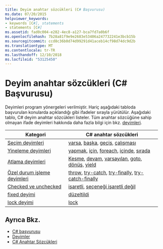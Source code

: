 ```yaml
---
title: Deyim anahtar sözcükleri (C# Başvurusu)
ms.date: 07/20/2015
helpviewer_keywords:
- keywords [C#], statements
- statements [C#]
ms.assetid: fad0c004-e282-4ec8-a127-bca7fd7a0b6f
ms.openlocfilehash: 7b28a81f9e9e2683e53406a247732241e3bcb15b
ms.sourcegitcommit: ccd8c36b0d74d99291d41aceb14cf98d74dc9d2b
ms.translationtype: MT
ms.contentlocale: tr-TR
ms.lasthandoff: 12/10/2018
ms.locfileid: "53125450"
---
```

# <a name="statement-keywords-c-reference"></a>Deyim anahtar sözcükleri (C# Başvurusu)

Deyimleri program yönergeleri verilmiştir. Hariç aşağıdaki tabloda başvurulan konularda açıklandığı gibi ifadeler sırayla yürütülür. Aşağıdaki tablo, C# deyim anahtar sözcükleri listeler. Tüm anahtar sözcüğüne sahip olmayan ifade deyimleri hakkında daha fazla bilgi için bkz. [deyimleri](../../programming-guide/statements-expressions-operators/statements.md).

|Kategori|C# anahtar sözcükleri|
|--------------|------------------|
|[Seçim deyimleri](selection-statements.md)|[varsa](if-else.md), [başka](if-else.md), [geçiş](switch.md), [çalışması](switch.md)|
|[Yineleme deyimleri](iteration-statements.md)|[yapmak](do.md), [için](for.md), [foreach](foreach-in.md), [içinde](foreach-in.md), [sırada](while.md)|
|[Atlama deyimleri](jump-statements.md)|[Kesme](break.md), [devam](continue.md), [varsayılan](switch.md), [goto](goto.md), [dönüş](return.md), [yield](yield.md)|
|[Özel durum işleme deyimleri](exception-handling-statements.md)|[throw](throw.md), [try-catch](try-catch.md), [try-finally](try-finally.md), [try-catch-finally](try-catch-finally.md)|
|[Checked ve unchecked](checked-and-unchecked.md)|[işaretli](checked.md), [seçeneği işaretli değil](unchecked.md)|
[fixed deyimi](fixed-statement.md)|[düzeltildi](fixed-statement.md)|
|[lock deyimi](lock-statement.md)|[lock](lock-statement.md)|

## <a name="see-also"></a>Ayrıca Bkz.

- [C# başvurusu](../index.md)
- [Deyimler](../../programming-guide/statements-expressions-operators/statements.md)
- [C# Anahtar Sözcükleri](index.md)